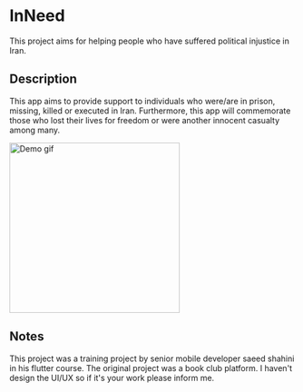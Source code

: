 # InNeed

This project aims for helping people who have suffered political injustice in Iran.

## Description

This app aims to provide support to individuals who were/are in prison, missing, killed or executed in Iran. Furthermore, this app will commemorate those who lost their lives for freedom or were another innocent casualty among many. 

<img src="https://github.com/arvinsalehi/InNeed/blob/main/output.gif" alt="Demo gif" width="300">

## Notes
This project was a training project by senior mobile developer saeed shahini in his flutter course. The original project was a book club platform. I haven't design the UI/UX so if it's your work please inform me.



